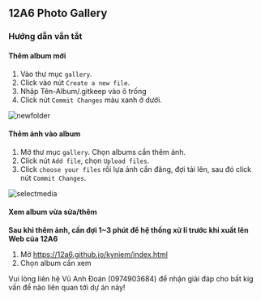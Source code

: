 ## 12A6 Photo Gallery

### Hướng dẫn vắn tắt

#### Thêm album mới
1. Vào thư mục `gallery`.
2. Click vào nút `Create a new file`.
3. Nhập Tên-Album/.gitkeep vào ô trống
4. Click nút `Commit Changes` màu xanh ở dưới.

![newfolder](https://media.giphy.com/media/455paOHOAWr4KWNOtg/giphy.gif)

#### Thêm ảnh vào album
1. Mở thư mục `gallery`. Chọn albums cần thêm ảnh.
2. Click nút `Add file`, chọn `Upload files`.
3. Click `choose your files` rồi lựa ảnh cần đăng, đợi tải lên, sau đó click nút `Commit Changes`.

![selectmedia](http://media.giphy.com/media/2uIfenjYx5anbQOEAo/giphy.gif)

#### Xem album vừa sửa/thêm
**Sau khi thêm ảnh, cần đợi 1~3 phút để hệ thống xử lí trước khi xuất lên Web của 12A6**
1. Mở https://12a6.github.io/kyniem/index.html
2. Chọn album cần xem

Vui lòng liên hệ Vũ Anh Đoán (0974903684) để nhận giải đáp cho bất kig vấn đề nào liên quan tới dự án này!
